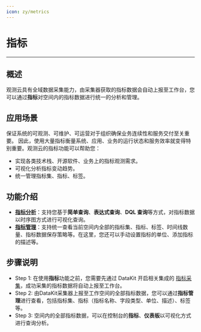```yaml
---
icon: zy/metrics
---
```

# 指标
---

## 概述

观测云具有全域数据采集能力，由采集器获取的指标数据会自动上报至工作台，您可以通过**指标**对空间内的指标数据进行统一的分析和管理。

## 应用场景

保证系统的可观测、可维护、可运营对于组织确保业务连续性和服务交付至关重要。 因此，使用大量指标衡量系统、应用、业务的运行状态和服务效率就变得特别重要。观测云的指标功能可以帮助您：

- 实现各类技术栈、开源软件、业务上的指标观测需求。
- 可视化分析指标变动趋势。
- 统一管理指标集、指标、标签。

## 功能介绍

- **[指标分析](./explorer.md)**：支持您基于**简单查询**、**表达式查询**、**DQL 查询**等方式，对指标数据以时序图方式进行可视化查询。
- **[指标管理](./dictionary.md)**：支持统一查看当前空间内全部的指标集、指标、标签、时间线数量、指标数据保存策略等。在这里，您还可以手动设置指标的单位、添加指标的描述等。

## 步骤说明

- Step 1: 在使用**指标**功能之前，您需要先通过 DataKit 开启相关集成的 [指标采集](./collection.md)，成功采集的指标数据将自动上报至工作台。
- Step 2: 由DataKit采集器上报至工作空间的全部指标数据，您可以通过**指标管理**进行查看，包括指标集、指标（指标名称、字段类型、单位、描述）、标签等。
- Step 3:  空间内的全部指标数据，可以在控制台的**指标**、**仪表板**以可视化方式进行查询分析。
